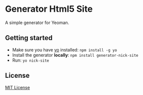 # Generator Html5 Site
A simple generator for Yeoman.

## Getting started
- Make sure you have [yo](https://github.com/yeoman/yo) installed:
    `npm install -g yo`
- Install the generator **locally**: `npm install generator-nick-site`
- Run: `yo nick-site`

## License
[MIT License](http://en.wikipedia.org/wiki/MIT_License)

